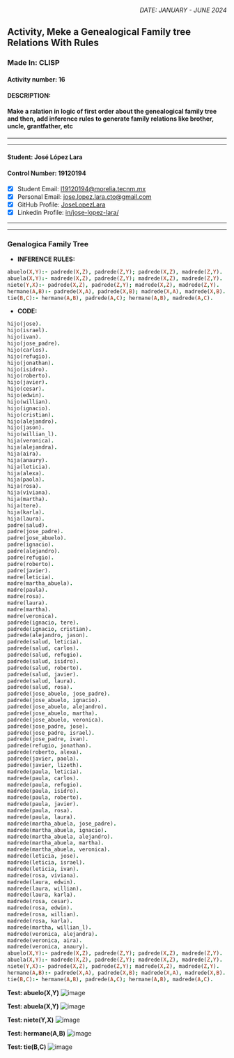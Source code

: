 <p style="text-align: right;"><em>DATE: JANUARY - JUNE 2024</em></p>

## **Activity, Meke a Genealogical Family tree Relations With Rules**

### Made In: CLISP

#### Activity number: 16

#### **DESCRIPTION:**

#### Make a ralation in logic of first order about the genealogical family tree and then, add inference rules to generate family relations like brother, uncle, grantfather, etc

________________________________________________________
________________________________________________________

#### Student: José López Lara

#### Control Number: 19120194

* [x] Student Email: <l19120194@morelia.tecnm.mx>
* [x] Personal Email: <jose.lopez.lara.cto@gmail.com>
* [x] GitHub Profile: [JoseLopezLara](https://github.com/JoseLopezLara)
* [x] Linkedin Profile: [in/jose-lopez-lara/](https://www.linkedin.com/in/jose-lopez-lara/)

________________________________________________________
________________________________________________________

### **Genalogica Family Tree**

* **INFERENCE RULES:**

```prolog
abuelo(X,Y):- padrede(X,Z), padrede(Z,Y); padrede(X,Z), madrede(Z,Y).
abuela(X,Y):- madrede(X,Z), padrede(Z,Y); madrede(X,Z), madrede(Z,Y).
niete(Y,X):- padrede(X,Z), padrede(Z,Y); madrede(X,Z), madrede(Z,Y).
hermane(A,B):- padrede(X,A), padrede(X,B); madrede(X,A), madrede(X,B).
tie(B,C):- hermane(A,B), padrede(A,C); hermane(A,B), madrede(A,C).
```

* **CODE:**

```prolog
hijo(jose).
hijo(israel).
hijo(ivan).
hijo(jose_padre).
hijo(carlos).    
hijo(refugio).
hijo(jonathan).                
hijo(isidro).
hijo(roberto).
hijo(javier).
hijo(cesar).
hijo(edwin). 
hijo(willian).
hijo(ignacio).
hijo(cristian).        
hijo(alejandro).
hijo(jason). 
hijo(willian_l).
hija(veronica).
hija(alejandra).
hija(aira).
hija(anaury). 
hija(leticia). 
hija(alexa).     
hija(paola).         
hija(rosa).
hija(viviana).
hija(martha).
hija(tere).
hija(karla).     
hija(laura).
padre(salud).   
padre(jose_padre).
padre(jose_abuelo).
padre(ignacio).
padre(alejandro).
padre(refugio).
padre(roberto).
padre(javier).
madre(leticia).
madre(martha_abuela).
madre(paula).
madre(rosa).
madre(laura).
madre(martha).
madre(veronica).
padrede(ignacio, tere).
padrede(ignacio, cristian).
padrede(alejandro, jason).
padrede(salud, leticia).
padrede(salud, carlos).
padrede(salud, refugio).
padrede(salud, isidro).
padrede(salud, roberto).
padrede(salud, javier).
padrede(salud, laura).
padrede(salud, rosa).
padrede(jose_abuelo, jose_padre).
padrede(jose_abuelo, ignacio).
padrede(jose_abuelo, alejandro).
padrede(jose_abuelo, martha).
padrede(jose_abuelo, veronica).
padrede(jose_padre, jose).
padrede(jose_padre, israel).
padrede(jose_padre, ivan).
padrede(refugio, jonathan). 
padrede(roberto, alexa). 
padrede(javier, paola).
padrede(javier, lizeth).
madrede(paula, leticia).
madrede(paula, carlos).
madrede(paula, refugio).
madrede(paula, isidro).
madrede(paula, roberto).
madrede(paula, javier).
madrede(paula, rosa).
madrede(paula, laura).
madrede(martha_abuela, jose_padre).
madrede(martha_abuela, ignacio).
madrede(martha_abuela, alejandro).
madrede(martha_abuela, martha).
madrede(martha_abuela, veronica).
madrede(leticia, jose).
madrede(leticia, israel).
madrede(leticia, ivan).
madrede(rosa, viviana).
madrede(laura, edwin).
madrede(laura, willian).
madrede(laura, karla).
madrede(rosa, cesar).
madrede(rosa, edwin).
madrede(rosa, willian).
madrede(rosa, karla).
madrede(martha, willian_l).
madrede(veronica, alejandra).
madrede(veronica, aira).
madrede(veronica, anaury).
abuelo(X,Y):- padrede(X,Z), padrede(Z,Y); padrede(X,Z), madrede(Z,Y).
abuela(X,Y):- madrede(X,Z), padrede(Z,Y); madrede(X,Z), madrede(Z,Y).
niete(Y,X):- padrede(X,Z), padrede(Z,Y); madrede(X,Z), madrede(Z,Y).
hermane(A,B):- padrede(X,A), padrede(X,B); madrede(X,A), madrede(X,B).
tie(B,C):- hermane(A,B), padrede(A,C); hermane(A,B), madrede(A,C).
```

**Test: abuelo(X,Y)**
![image](image1.png)

**Test: abuela(X,Y)**
![image](image2.png)

**Test: niete(Y,X)**
![image](image3.png)

**Test: hermane(A,B)**
![image](image4.png)

**Test: tie(B,C)**
![image](image5.png)
